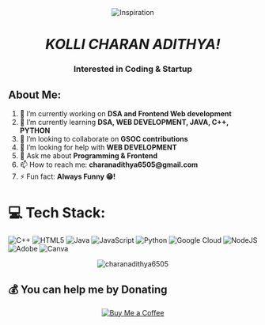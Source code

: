 <div align="center">
  <img src="https://media1.tenor.com/m/Ww1J78adEuoAAAAd/messi-messi-god.gif" alt="Inspiration" />
</div>
<h1 align="center"><i>KOLLI CHARAN ADITHYA!</i></h1>
<h3 align="center">Interested in Coding & Startup</h3>
</a> </p>
<h2>About Me:</h2>
<ol>
  <li>🔭 I’m currently working on <strong>DSA and Frontend Web development</strong></li>
  <li>🌱 I’m currently learning <strong>DSA, WEB DEVELOPMENT, JAVA, C++, PYTHON</strong></li>
  <li>👯 I’m looking to collaborate on <strong>GSOC contributions</strong></li>
  <li>🤝 I’m looking for help with <strong>WEB DEVELOPMENT</strong></li>
  <li>💬 Ask me about <strong>Programming & Frontend</strong></li>
  <li>📫 How to reach me: <strong>charanadithya6505@gmail.com</strong></li>
  <li>⚡ Fun fact: <strong>Always Funny 😁!</strong></li>
</ol>

# 💻 Tech Stack:
![C++](https://img.shields.io/badge/c++-%2300599C.svg?style=for-the-badge&logo=c%2B%2B&logoColor=white) ![HTML5](https://img.shields.io/badge/html5-%23E34F26.svg?style=for-the-badge&logo=html5&logoColor=white) ![Java](https://img.shields.io/badge/java-%23ED8B00.svg?style=for-the-badge&logo=openjdk&logoColor=white) ![JavaScript](https://img.shields.io/badge/javascript-%23323330.svg?style=for-the-badge&logo=javascript&logoColor=%23F7DF1E) ![Python](https://img.shields.io/badge/python-3670A0?style=for-the-badge&logo=python&logoColor=ffdd54) ![Google Cloud](https://img.shields.io/badge/GoogleCloud-%234285F4.svg?style=for-the-badge&logo=google-cloud&logoColor=white) ![NodeJS](https://img.shields.io/badge/node.js-6DA55F?style=for-the-badge&logo=node.js&logoColor=white) ![Adobe](https://img.shields.io/badge/adobe-%23FF0000.svg?style=for-the-badge&logo=adobe&logoColor=white) ![Canva](https://img.shields.io/badge/Canva-%2300C4CC.svg?style=for-the-badge&logo=Canva&logoColor=white)

<p align="center"><img src="https://github-readme-streak-stats.herokuapp.com/?user=charanadithya6505&" alt="charanadithya6505" /></p>

## 💰 You can help me by Donating
<p align="center">
  <a href="https://www.buymeacoffee.com/charanadithya">
    <img src="https://img.shields.io/badge/Buy%20Me%20a%20Coffee-ffdd00?style=for-the-badge&logo=buy-me-a-coffee&logoColor=black" alt="Buy Me a Coffee">
  </a>
</p>




